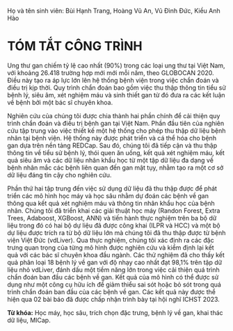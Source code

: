 Họ và tên sinh viên: Bùi Hạnh Trang, Hoàng Vũ An, Vũ Đình Đức, Kiều Anh Hào
# TÓM TẮT CÔNG TRÌNH
Ung thư gan chiếm tỷ lệ cao nhất (90%) trong các loại ung thư tại Việt Nam, với khoảng 26.418 trường hợp mới mới mỗi năm, theo GLOBOCAN 2020. Điều này tạo ra áp lực lớn lên hệ thống bệnh viện trong việc chẩn đoán và điều trị kịp thời. Quy trình chẩn đoán bao gồm việc thu thập thông tin tiểu sử bệnh lý, siêu âm, xét nghiệm máu và sinh thiết gan từ đó đưa ra các kết luận về bệnh bởi một bác sĩ chuyên khoa.

Nghiên cứu của chúng tôi được chia thành hai phần chính để cải thiện quy trình chẩn đoán và điều trị bệnh gan tại Việt Nam. Phần đầu tiên của nghiên cứu tập trung vào việc thiết kế một hệ thống cho phép thu thập dữ liệu bệnh nhân tại bệnh viện. Hệ thống này được phát triển và cá thể hóa cho bệnh gan dựa trên nền tảng REDCap. Sau đó, chúng tôi đã tiếp cận và thu thập thông tin về tiểu sử bệnh lý, thói quen ăn uống, kết quả xét nghiệm máu, kết quả siêu âm và các dữ liệu nhân khẩu học từ một tập dữ liệu đa dạng về bệnh nhân mắc các bệnh liên quan đến gan mật tụy, nhằm tạo ra một cơ sở dữ liệu đáng tin cậy cho nghiên cứu.

Phần thứ hai tập trung đến việc sử dụng dữ liệu đã thu thập được để phát triển các mô hình học máy và học sâu nhằm dự đoán các bệnh về gan thông qua kết quả xét nghiệm máu và thông tin nhân khẩu học của bệnh nhân. Chúng tôi đã triển khai các giải thuật học máy (Randon Forest, Extra Trees, Adaboost, XGBoost, ANN) và tiến hành thực nghiệm trên ba bộ dữ liệu trong đó có hai bộ dự liệu đã được công khai (ILPR và HCC) và một bộ dự liệu được trích ra từ bộ dữ liệu lớn mà chúng tôi đã thu thập được từ bệnh viện Việt Đức (vdLiver). Qua thực nghiệm, chúng tôi xác định ra các đặc trưng quan trọng của từng mô hình được nghiên cứu và kiểm định lại kết quả với các bác sĩ chuyên khoa đầu ngành. Các thử nghiệm đã cho thấy kết quả phân loại 18 bệnh lý về gan với độ nhạy cao nhất đạt 98,1% trên tập dữ liệu nhỏ vdLiver, đánh dấu một tiềm năng lớn trong việc cải thiện quá trình chẩn đoán ban đầu các bệnh về gan. Kết quả của mô hình có thể được sử dụng như một công cụ hữu ích để giảm thiểu sai sót hoặc bỏ sót trong quá trình chẩn đoán ban đầu của các bệnh về gan. Các kết quả này được thể hiện qua 02 bài báo đã được chấp nhận trình bày tại hội nghĩ ICHST 2023.

**Từ khóa:** Học máy, học sâu, trích chọn đặc trưng, bệnh lý về gan, khai thác dữ liệu, MICap.

